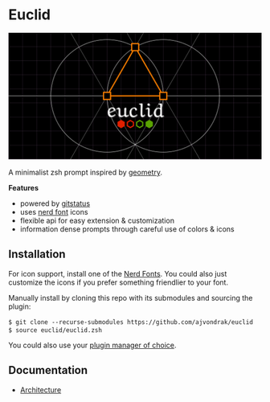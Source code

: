 # Euclid

![logo](logo.svg)

A minimalist zsh prompt inspired by [geometry](https://github.com/geometry-zsh/geometry).

**Features**
* powered by [gitstatus](https://github.com/romkatv/gitstatus)
* uses [nerd font](https://www.nerdfonts.com) icons
* flexible api for easy extension & customization
* information dense prompts through careful use of colors & icons

## Installation

For icon support, install one of the [Nerd Fonts](https://www.nerdfonts.com/). You could also just customize the icons if you prefer something friendlier to your font.

Manually install by cloning this repo with its submodules and sourcing the plugin:

```console
$ git clone --recurse-submodules https://github.com/ajvondrak/euclid
$ source euclid/euclid.zsh
```

You could also use your [plugin manager of choice](https://gist.github.com/olets/06009589d7887617e061481e22cf5a4a).

## Documentation

* [Architecture](doc/architecture.md)
